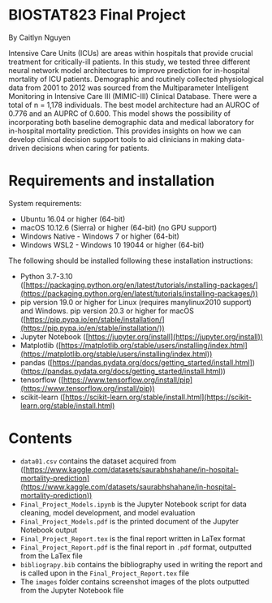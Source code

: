 # BIOSTAT823 Final Project
By Caitlyn Nguyen

Intensive Care Units (ICUs) are areas within hospitals that provide crucial treatment for critically-ill patients. In this study, we tested three different neural network model architectures to improve prediction for in-hospital mortality of ICU patients. Demographic and routinely collected physiological data from 2001 to 2012 was sourced from the Multiparameter Intelligent Monitoring in Intensive Care III (MIMIC-III) Clinical Database. There were a total of n = 1,178 individuals. The best model architecture had an AUROC of 0.776 and an AUPRC of 0.600. This model shows the possibility of incorporating both baseline demographic data and medical laboratory for in-hospital mortality prediction. This provides insights on how we can develop clinical decision support tools to aid clinicians in making data-driven decisions when caring for patients.

# Requirements and installation
System requirements:
* Ubuntu 16.04 or higher (64-bit)
* macOS 10.12.6 (Sierra) or higher (64-bit) (no GPU support)
* Windows Native - Windows 7 or higher (64-bit)
* Windows WSL2 - Windows 10 19044 or higher (64-bit)

The following should be installed following these installation instructions:
* Python 3.7-3.10 ([https://packaging.python.org/en/latest/tutorials/installing-packages/](https://packaging.python.org/en/latest/tutorials/installing-packages/))
* pip version 19.0 or higher for Linux (requires manylinux2010 support) and Windows. pip version 20.3 or higher for macOS ([https://pip.pypa.io/en/stable/installation/](https://pip.pypa.io/en/stable/installation/))
* Jupyter Notebook ([https://jupyter.org/install](https://jupyter.org/install))
* Matplotlib ([https://matplotlib.org/stable/users/installing/index.html](https://matplotlib.org/stable/users/installing/index.html))
* pandas ([https://pandas.pydata.org/docs/getting_started/install.html])(https://pandas.pydata.org/docs/getting_started/install.html))
* tensorflow ([https://www.tensorflow.org/install/pip](https://www.tensorflow.org/install/pip))
* scikit-learn ([https://scikit-learn.org/stable/install.html](https://scikit-learn.org/stable/install.html)

# Contents
* `data01.csv` contains the dataset acquired from ([https://www.kaggle.com/datasets/saurabhshahane/in-hospital-mortality-prediction](https://www.kaggle.com/datasets/saurabhshahane/in-hospital-mortality-prediction))
* `Final_Project_Models.ipynb` is the Jupyter Notebook script for data cleaning, model development, and model evaluation
* `Final_Project_Models.pdf` is the printed document of the Jupyter Notebook output
* `Final_Project_Report.tex` is the final report written in LaTex format
* `Final_Project_Report.pdf` is the final report in `.pdf` format, outputted from the LaTex file
* `bibliograpy.bib` contains the bibliography used in writing the report and is called upon in the `Final_Project_Report.tex` file
* The `images` folder contains screenshot images of the plots outputted from the Jupyter Notebook file
